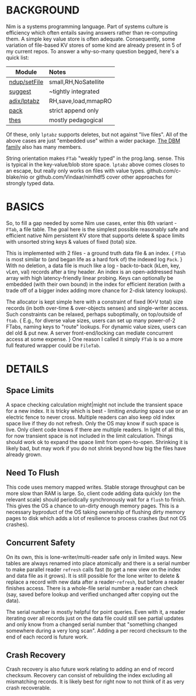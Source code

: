 BACKGROUND
==========

Nim is a systems programming language.  Part of systems culture is efficiency
which often entails saving answers rather than re-computing them.  A simple key
value store is often adequate.  Consequently, some variation of file-based KV
stores of some kind are already present in 5 of my current repos.  To answer a
why-so-many question begged, here's a quick list:

|Module                                                            |Notes               |
|------------------------------------------------------------------|:-------------------|
|[ndup/setFile](github.com/c-blake/ndup/blob/main/ndup/setFile.nim)|small,RH,NoSatellite|
|[suggest](github.com/c-blake/suggest)                             |~tightly integrated |
|[adix/lptabz](github.com/c-blake/adix/blob/master/adix/lptabz.nim)|RH,save,load,mmapRO |
|[pack](github.com/c-blake/nimsearch/blob/main/pack.nim)           |strict append only  |
|[thes](github.com/c-blake/thes)                                   |mostly pedagogical  |

Of these, only `lptabz` supports deletes, but not against "live files".  All of
the above cases are just "embedded use" within a wider package.  [The DBM
family](https://en.wikipedia.org/wiki/DBM_(computing)) also has many members.

String orientation makes `FTab` "weakly typed" in the prog.lang. sense.  This is
typical in the key-value/blob store space.  `lptabz` above comes closes to an
escape, but really only works on files with value types.  github.com/c-blake/nio
or github.com/Vindaar/nimhdf5 cover other approaches for strongly typed data.

BASICS
======

So, to fill a gap needed by some Nim use cases, enter this 6th variant - `FTab`,
a file table.  The goal here is the simplest possible reasonably safe and
efficient native Nim persistent KV store that supports delete & space limits
with unsorted string keys & values of fixed (total) size.

This is implemented with 2 files - a ground truth data file & an index. { `FTab`
is most similar to (and began life as a hard fork of) the indexed log `Pack`. }
With no deletion, a data file is much like a log - back-to-back (kLen, key,
vLen, val) records after a tiny header.  An index is an open-addressed hash
array with high latency-friendly linear probing.  Keys can optionally be
embedded (with their own bound) in the index for efficient iteration (with a
trade off of a bigger index adding more chance for 2-disk latency lookups).

The allocator is kept simple here with a constraint of fixed (K+V total) size
records (in both over-time & over-objects senses) and single-writer access.
Such constraints can be relaxed, perhaps suboptimally, on top/outside of `ftab`.
{ E.g., for diverse value sizes, users can set up many power-of-2 FTabs, naming
keys to "route" lookups.  For dynamic value sizes, users can del old & put new.
A server front-end/locking can mediate concurrent access at some expense. }
One reason I called it simply `FTab` is so a more full featured wrapper could be
`FileTab`.

DETAILS
=======

Space Limits
------------

A space checking calculation might|might not include the transient space for a
new index.  It is tricky which is best - limiting *enduring* space use or an
electric fence to never cross.  Multiple readers can also keep old index space
live if they do not refresh.  Only the OS may know if such space is live.  Only
client code knows if there are multiple readers.  In light of all this, for now
transient space is not included in the limit calculation.  Things should work ok
to expand the space limit from open-to-open.  Shrinking it is likely bad, but
may work if you do not shrink beyond how big the files have already grown.

Need To Flush
-------------

This code uses memory mapped writes.  Stable storage throughput can be more slow
than RAM is large.  So, client code adding data quickly (on the relevant scale)
should periodically synchronously wait for a `flush` to finish.  This gives the
OS a chance to un-dirty enough memory pages.  This is a necessary byproduct of
the OS taking ownership of flushing dirty memory pages to disk which adds a lot
of resilience to process crashes (but not OS crashes).

Concurrent Safety
-----------------

On its own, this is lone-writer/multi-reader safe only in limited ways.  New
tables are always renamed into place atomically and there is a serial number to
make parallel reader `refresh` calls fast (to get a new view on the index and
data file as it grows).  It is still possible for the lone writer to delete &
replace a record with new data after a reader-`refresh`, but before a reader
finishes access.  There is a whole-file serial number a reader can check (say,
saved before lookup and verified unchanged after copying out the data).

The serial number is mostly helpful for point queries.  Even with it, a reader
iterating over all records just on the data file could still see partial updates
and only know from a changed serial number that "something changed somewhere
during a very long scan".  Adding a per record checksum to the end of each
record is future work.

Crash Recovery
--------------

Crash recovery is also future work relating to adding an end of record checksum.
Recovery can consist of rebuilding the index excluding all mismatching records.
It is likely best for right now to not think of it as very crash recoverable.
